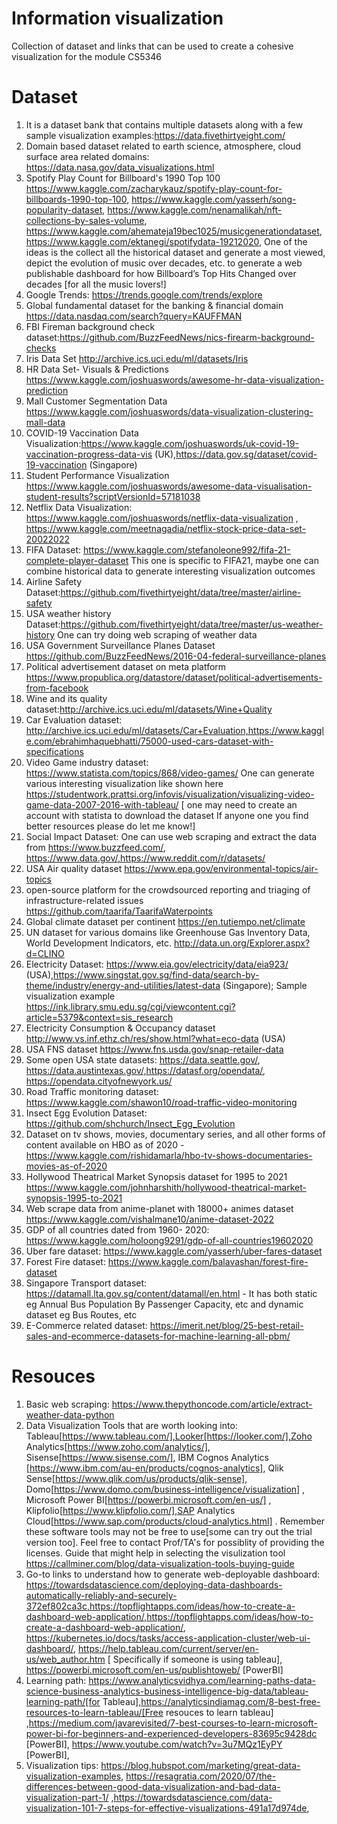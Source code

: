 # Information visualization
Collection of dataset and links that can be used to create a cohesive visualization for the module CS5346

# Dataset 
1. It is a dataset bank that contains multiple datasets along with a few sample visualization examples:https://data.fivethirtyeight.com/
2. Domain based dataset related to earth science, atmosphere, cloud surface area related domains: https://data.nasa.gov/data_visualizations.html 
3.  Spotify Play Count for Billboard's 1990 Top 100 https://www.kaggle.com/zacharykauz/spotify-play-count-for-billboards-1990-top-100, https://www.kaggle.com/yasserh/song-popularity-dataset, https://www.kaggle.com/nenamalikah/nft-collections-by-sales-volume, https://www.kaggle.com/ahemateja19bec1025/musicgenerationdataset, https://www.kaggle.com/ektanegi/spotifydata-19212020, One of the ideas is the collect all the historical dataset and generate a most viewed, depict the evolution of music over decades, etc. to generate a web publishable dashboard for how Billboard’s Top Hits Changed over decades [for all the music lovers!]
4. Google Trends: https://trends.google.com/trends/explore
5. Global fundamental dataset for the banking & financial domain https://data.nasdaq.com/search?query=KAUFFMAN
6. FBI Fireman background check dataset:https://github.com/BuzzFeedNews/nics-firearm-background-checks
7. Iris Data Set http://archive.ics.uci.edu/ml/datasets/Iris
8. HR Data Set- Visuals & Predictions https://www.kaggle.com/joshuaswords/awesome-hr-data-visualization-prediction
9. Mall Customer Segmentation Data https://www.kaggle.com/joshuaswords/data-visualization-clustering-mall-data
10. COVID-19 Vaccination Data Visualization:https://www.kaggle.com/joshuaswords/uk-covid-19-vaccination-progress-data-vis (UK),https://data.gov.sg/dataset/covid-19-vaccination (Singapore)
11. Student Performance Visualization https://www.kaggle.com/joshuaswords/awesome-data-visualisation-student-results?scriptVersionId=57181038
12. Netflix Data Visualization: https://www.kaggle.com/joshuaswords/netflix-data-visualization , https://www.kaggle.com/meetnagadia/netflix-stock-price-data-set-20022022
13. FIFA Dataset: https://www.kaggle.com/stefanoleone992/fifa-21-complete-player-dataset This one is specific to FIFA21, maybe one can combine historical data to generate interesting visualization outcomes
14. Airline Safety Dataset:https://github.com/fivethirtyeight/data/tree/master/airline-safety
15. USA weather history Dataset:https://github.com/fivethirtyeight/data/tree/master/us-weather-history One can try doing web scraping of weather data 
16. USA Government Surveillance Planes Dataset https://github.com/BuzzFeedNews/2016-04-federal-surveillance-planes
17. Political advertisement dataset on meta platform https://www.propublica.org/datastore/dataset/political-advertisements-from-facebook
18. Wine and its quality dataset:http://archive.ics.uci.edu/ml/datasets/Wine+Quality
19. Car Evaluation dataset: http://archive.ics.uci.edu/ml/datasets/Car+Evaluation,https://www.kaggle.com/ebrahimhaquebhatti/75000-used-cars-dataset-with-specifications
20. Video Game industry dataset: https://www.statista.com/topics/868/video-games/ One can generate various interesting visualization like shown here https://studentwork.prattsi.org/infovis/visualization/visualizing-video-game-data-2007-2016-with-tableau/ [ one may need to create an account with statista to download the dataset If anyone one you find better resources please do let me know!]
21. Social Impact Dataset: One can use web scraping and extract the data from https://www.buzzfeed.com/, https://www.data.gov/,https://www.reddit.com/r/datasets/
22. USA Air quality dataset https://www.epa.gov/environmental-topics/air-topics
23. open-source platform for the crowdsourced reporting and triaging of infrastructure-related issues https://github.com/taarifa/TaarifaWaterpoints
24. Global climate dataset per continent https://en.tutiempo.net/climate
25. UN dataset for various domains like Greenhouse Gas Inventory Data, World Development Indicators, etc. http://data.un.org/Explorer.aspx?d=CLINO
26. Electricity Dataset: https://www.eia.gov/electricity/data/eia923/ (USA),https://www.singstat.gov.sg/find-data/search-by-theme/industry/energy-and-utilities/latest-data (Singapore); Sample visualization example https://ink.library.smu.edu.sg/cgi/viewcontent.cgi?article=5379&context=sis_research
27. Electricity Consumption & Occupancy dataset http://www.vs.inf.ethz.ch/res/show.html?what=eco-data (USA)
28. USA FNS dataset https://www.fns.usda.gov/snap-retailer-data
29. Some open USA state datasets: https://data.seattle.gov/, https://data.austintexas.gov/,https://datasf.org/opendata/, https://opendata.cityofnewyork.us/
30. Road Traffic monitoring dataset: https://www.kaggle.com/shawon10/road-traffic-video-monitoring 
31. Insect Egg Evolution Dataset: https://github.com/shchurch/Insect_Egg_Evolution
32. Dataset on tv shows, movies, documentary series, and all other forms of content available on HBO as of 2020 -https://www.kaggle.com/rishidamarla/hbo-tv-shows-documentaries-movies-as-of-2020 
33. Hollywood Theatrical Market Synopsis dataset for 1995 to 2021 https://www.kaggle.com/johnharshith/hollywood-theatrical-market-synopsis-1995-to-2021
34. Web scrape data from anime-planet with 18000+ animes dataset https://www.kaggle.com/vishalmane10/anime-dataset-2022 
35. GDP of all countries dated from 1960- 2020: https://www.kaggle.com/holoong9291/gdp-of-all-countries19602020
36. Uber fare dataset: https://www.kaggle.com/yasserh/uber-fares-dataset
37. Forest Fire dataset: https://www.kaggle.com/balavashan/forest-fire-dataset
38. Singapore Transport dataset: https://datamall.lta.gov.sg/content/datamall/en.html - It has both static eg Annual Bus Population By Passenger Capacity, etc and dynamic dataset eg Bus Routes, etc
39. E-Commerce related dataset:  https://imerit.net/blog/25-best-retail-sales-and-ecommerce-datasets-for-machine-learning-all-pbm/

# Resouces 
1. Basic web scraping: https://www.thepythoncode.com/article/extract-weather-data-python
2. Data Visualization Tools that are worth looking into: Tableau[https://www.tableau.com/],Looker[https://looker.com/],Zoho Analytics[https://www.zoho.com/analytics/], Sisense[https://www.sisense.com/], IBM Cognos Analytics [https://www.ibm.com/au-en/products/cognos-analytics], Qlik Sense[https://www.qlik.com/us/products/qlik-sense], Domo[https://www.domo.com/business-intelligence/visualization] , Microsoft Power BI[https://powerbi.microsoft.com/en-us/] , Klipfolio[https://www.klipfolio.com/],SAP Analytics Cloud[https://www.sap.com/products/cloud-analytics.html] . Remember these software tools may not be free to use[some can try out the trial version too]. Feel free to contact Prof/TA's for possiblity of providing the licenses. Guide that might help in selecting the visulization tool https://callminer.com/blog/data-visualization-tools-buying-guide
3. Go-to links to understand how to generate web-deployable dashboard: https://towardsdatascience.com/deploying-data-dashboards-automatically-reliably-and-securely-372ef802ca3c,https://topflightapps.com/ideas/how-to-create-a-dashboard-web-application/,https://topflightapps.com/ideas/how-to-create-a-dashboard-web-application/, https://kubernetes.io/docs/tasks/access-application-cluster/web-ui-dashboard/, https://help.tableau.com/current/server/en-us/web_author.htm [ Specifically if someone is using tableau], https://powerbi.microsoft.com/en-us/publishtoweb/ [PowerBI]
4. Learning path: https://www.analyticsvidhya.com/learning-paths-data-science-business-analytics-business-intelligence-big-data/tableau-learning-path/[for Tableau],https://analyticsindiamag.com/8-best-free-resources-to-learn-tableau/[Free resouces to learn tableau] ,https://medium.com/javarevisited/7-best-courses-to-learn-microsoft-power-bi-for-beginners-and-experienced-developers-83695c9428dc [PowerBI], https://www.youtube.com/watch?v=3u7MQz1EyPY [PowerBI],
5. Visualization tips: https://blog.hubspot.com/marketing/great-data-visualization-examples, https://resagratia.com/2020/07/the-differences-between-good-data-visualization-and-bad-data-visualization-part-1/ ,https://towardsdatascience.com/data-visualization-101-7-steps-for-effective-visualizations-491a17d974de,

